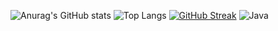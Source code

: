 ![Anurag's GitHub stats](https://github-readme-stats.vercel.app/api?username=SeeMemes&show_icons=true&theme=gruvbox)
![Top Langs](https://github-readme-stats.vercel.app/api/top-langs/?username=SeeMemes&layout=compact&theme=gruvbox)
[![GitHub Streak](https://streak-stats.demolab.com/?user=SeeMemes&theme=dark)](https://git.io/streak-stats)
![Java](https://img.shields.io/badge/Java-17-blue?logo=java&logoColor=white)
